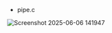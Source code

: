 - pipe.c
  
![Screenshot 2025-06-06 141947](https://github.com/user-attachments/assets/d9073912-50c7-4c3d-a00c-fc6b1ead6f4d)
